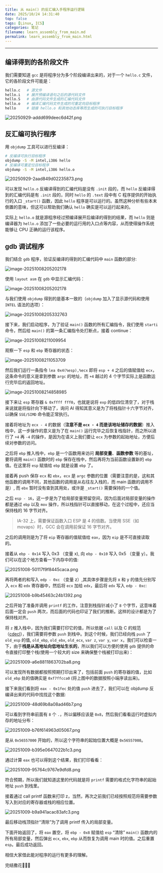 ```yaml
---
title: 从 main() 的反汇编入手程序运行逻辑
date: 2025/10/24 14:31:40
top: false
tags: [Linux, ICS]
categories: 笔记
filename: learn_assembly_from_main.md
permalink: learn_assembly_from_main.html
---
```


----
## 编译得到的各阶段文件

我们需要知道 `gcc` 是将程序分为多个阶段编译出来的，对于一个 `hello.c` 文件，它的各阶段文件可能是：

```bash
hello.c   # 源文件
hello.i   # 展开预编译语句之后的源代码文件
hello.S   # 由源代码文件生成的汇编代码文件
hello.o   # 编译汇编代码文件生成的可重定向目标程序
hello     # 链接 hello.o 和其他动态库等而生成的可执行目标程序
```

![20250929-addd699deec6d42f.png](./images/20250929-addd699deec6d42f.png)

## 反汇编可执行程序

用 `objdump` 工具可以进行反编译：

```bash
# 反编译可执行目标程序
objdump -S -M intel,i386 hello
# 反编译可重定位目标程序
objdump -S -M intel,i386 hello.o
```

![20250929-2aad849d02235873.png](./images/20250929-2aad849d02235873.png)

可以发现 `hello.o` 反编译得到的汇编代码是没有 `.init` 段的，而 `hello` 反编译得到的汇编代码是有 `.init` 段的，同时 `hello` 的 `.text` 段中有 C 程序提供的开始执行的入口 `_start()` 函数，因此 `hello` 程序是可以运行的。虽然这种分析有些本末倒置的意味，但这可以帮助我们确认 `hello` 确实是可以运行起来的。

实际上 `hello.o` 就是源程序经过预编译展开后编译的得到的结果，而 `hello` 则是编译器为 `hello.o` 添加了一些必要的运行用的入口点等内容，从而使得操作系统能够让 CPU 正确的运行该程序。

## gdb 调试程序

我们结合 `gdb` 程序，验证反编译的得到的汇编代码中 `main` 函数的部分:

![image-20251008205202178](images/image-20251008205202178.png)

使用 `layout asm` 在 `gdb` 中显示汇编代码：

![image-20251008205202178](images/image-20251008205202178.png)

与我们使用 `objdump` 得到的是基本一致的（`objdump` 加入了显示源代码和使用 `INTEL` 语法的选项）：

![image-20251008205332763](images/image-20251008205332763.png)

接下来，我们启动程序，为了验证 `main()` 函数的所有汇编指令，我们使用 `starti` 命令，然后给 `main()` 的第一条汇编指令处打断点，接着 continue：

![image-20251008211009954](images/image-20251008211009954.png)

观察一下 `esp` 和 `ebp` 寄存器的状态：

![image-20251008211053709](images/image-20251008211053709.png)

然后我们运行一条指令 `lea 0x4(%esp),%ecx` 即将 `esp + 4` 之后的值赋值给 `ecx`，这条命令的意义是拿到参数 `argc` 的地址，而 `+4` 越过的 4 个字节实际上是函数运行完毕后的返回地址。

![image-20251008214858985](images/image-20251008214858985.png)

接下来让 `esp` 寄存器 `& 0xffff fff0`，也就是说将 `exp` 的低四位清空了，对于栈来说就是将指针向下移动了，询问 AI 得知其意义是为了将栈指针十六字节对齐，以确保 `SSE/SIMD` 命令能正常执行。

接着将地址为 `ecx - 4` 的数据（**注意不是 `ecx - 4` 而是该地址储存的数据**）推入栈中，这一步操作的意义是为了在 `main()` 运行完毕之后恢复栈指针，而之所以进行了 `+4` 再 `-4` 的操作，是因为在语义上我们要让 `ecx` 为参数的起始地址，方便后续对参数的访问。

之后将 `ebp` 推入栈中，`ebp` 是一个函数用来访问 **局部变量**、**函数参数** 等的基址，要将调用 `main()` 函数时的 `ebp` 保存在栈中，然后再将为当前函数设置新的 `ebp` 值。在这里将 `esp` 赋值给 `ebp` 就是设置 `ebp` 了。

接着再 push 保存 `ecx` 和 `ebx`，`ecx` 是 `argc` 参数的位置（需要注意的是，这和其他函数的调用不同，其他函数的调用是从右往左入栈的，而 main 函数的调用不是）, 而 `ebx` 暂时没有查到其用处，或许是 `_start()` 需要保持的一个值。

之后 `esp - 16`，这一步是为了给局部变量预留空间，因为后面对局部变量的操作都是通过 `ebp` 以及 `mov` 操作，所以栈指针可以直接移动，在这个过程中，还应当保持栈的 16 字节对齐。

> IA-32 上，需要保证函数入口 ESP 是 4 的倍数。当使用 SSE（如 movaps）时，GCC 会在调用前保证 16 字节对齐。

之后的调用则是为了将 `eip` 寄存器的值赋值给 `eax`，因为 `eip` 是不可直接读取的。

接着从 `ebp - 0x14` 写入 0x3 （变量 x), 向 `ebp - 0x10` 写入 0x5 （变量 y）。我们可以在这个地方查看一下内存中的值:

![20251008-50117f9f8445caca.png](./images/20251008-50117f9f8445caca.png)

再将两者的和写入 `edp - 0xc` （变量 z）,其具体步骤是先将 x 和 y 的值先分别写入 `ecx` 和 `edx` 寄存器中，然后将 `ecx` 加给 `edx`，最后将 `edx` 写入 `edp - 0xc`:

![20251008-b9b45463c24b1392.png](./images/20251008-b9b45463c24b1392.png)

之后开始了准备并调用 `printf` 的工作，注意到栈指针减小了 `8` 个字节，这意味着后面一定会 `push` 两次，而后面的代码也印证了我们的推断。这样的设计都是为了保持栈对齐。

将 `z` 推入栈中，因为我们需要打印它的值，所以依据 `call` 以及 C 的规范（[cdecl](https://zh.wikipedia.org/wiki/X86%E8%B0%83%E7%94%A8%E7%BA%A6%E5%AE%9A#cdecl)），我们需要将参数 `push` 到栈中。到这个时候，我们已经向栈 `push` 了 `old_esp` 的值, `old_ebp`,  `old_ebx`, `old_ecx`, `var z`, `var y`, `var x`，我们可以检查一下，由于**栈是从高地址向低地址生长的**，所以我们可以方便的使用 `gdb` 提供的命令直接打印整个栈(使用一个较大的 size 来确保整个栈被打印出来)：

![20251009-a6e8811863702ba8.png](./images/20251009-a6e8811863702ba8.png)

可以发现所有数据都按照预期打印出来了，包括前面 `push` 的寄存器的值，比如 `old_ebp` 处的值确实是 `0xf7ffcca0` (将上图中的数据按照小端序读出来)。

接下来我们看到将 `eax - 0x1fec` 处的值 `push` 进去了，我们可以在 objdump 反编译出来的代码中找找这个数据:

![20251009-48d69b8a08ad46b7.png](./images/20251009-48d69b8a08ad46b7.png)


可以看到字符串前面有 `8` 个 `.`，所以偏移应该是 `0x8`，然后我们看看运行时虚拟内存的地址分布：

![20251009-b76f614963d05067.png](./images/20251009-b76f614963d05067.png)


是从 `0x56557000` 开始的，所以这个字符串的起始位置大概是 `0x56557008`。

![20251009-b395e0647022b1c3.png](./images/20251009-b395e0647022b1c3.png)

通过计算 `eax` 也可以得到这个结果，我们打印看看：

![20251009-95764c9767e9dfd8.png](./images/20251009-95764c9767e9dfd8.png)

符合预期，所以我们就知道这里的代码就是将 `printf` 需要的格式化字符串的起始地址 `push` 到栈里。

接着通过 call printf 函数来打印 z，当然，再次之前我们已经按照规范将需要参数写入到对应的寄存器或栈的相应位置。

![20251009-b9a941acac83afc3.png](./images/20251009-b9a941acac83afc3.png)

最后移动栈顶指针“清除”为了调用 printf 传入的局部变量。

下面开始返回了，将 `eax` 置空，将 `ebp - 0x8` 赋值给 `esp` “清除” `main()` 函数内的所有局部变量，然后弹出 `ecx`, `ebx`, `ebp` 从而恢复为调用 main 时的值。之后重置 `esp`。最后成功返回。

相信大家借此能对程序的运行有更多的理解。

完结撒花🎉🎉🎉

